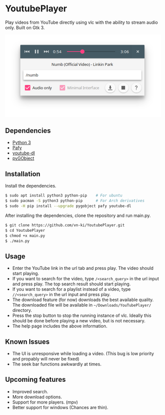 # YoutubePlayer
Play videos from YouTube directly using vlc with the ability to stream audio only. Built on Gtk 3.

<p align="center">
  <img src="/images/screenshots/screenshot1.png?raw=true" alt="YouTube Player"/>
</p>

## Dependencies
- [Python 3](https://www.python.org/download/releases/3.0/)
- [Pafy](https://pypi.python.org/pypi/pafy)
- [youtube-dl](https://github.com/rg3/youtube-dl)
- [pyGObject](https://pygobject.readthedocs.io/en/latest/)

## Installation
Install the dependencies.
```bash
$ sudo apt install python3 python-pip    # For ubuntu
$ sudo pacman -S python3 python-pip      # For Arch derivatives
$ sudo -H pip install --upgrade pygobject pafy youtube-dl
```
After installing the dependencies, clone the repository and run main.py.
```bash
$ git clone https://github.com/vn-ki/YoutubePlayer.git
$ cd YoutubePlayer
$ chmod +x main.py
$ ./main.py
```

## Usage

- Enter the YouTube link in the url tab and press play. The video should start playing.
- If you want to search for the video, type ```/<search_query>``` in the url input and press play. The top search result should start playing.
- If you want to search for a playlist instead of a video, type ```//<search_query>``` in the url input and press play.
- The download feature (for now) downloads the best available quality. The downloaded file will be available in ```~/Downloads/YouTubePlayer/``` directory.
- Press the stop button to stop the running instance of vlc. Ideally this should be done before playing a new video, but is not necessary.
- The help page includes the above information.

## Known Issues

- The UI is unresponsive while loading a video. (This bug is low priority and propably will never be fixed)
- The seek bar functions awkwardly at times.

## Upcoming features

- Improved search.
- More download options.
- Support for more players. (mpv)
- Better support for windows (Chances are thin).
